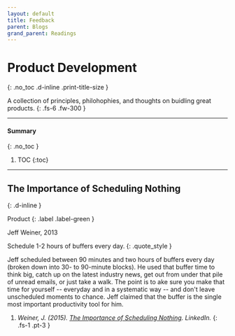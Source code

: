 ```yaml
---
layout: default
title: Feedback
parent: Blogs
grand_parent: Readings
---
```


# Product Development
{: .no_toc .d-inline .print-title-size }

A collection of principles, philohophies, and thoughts on buidling great products.
{: .fs-6 .fw-300 }

---

#### Summary 
{: .no_toc }

1. TOC
{:toc}

---

## The Importance of Scheduling Nothing
{: .d-inline }

Product
{: .label .label-green }

Jeff Weiner, 2013

Schedule 1-2 hours of buffers every day.
{: .quote_style }

Jeff scheduled between 90 minutes and two hours of buffers every day (broken down into 30- to 90-minute blocks). He used that buffer time to think big, catch up on the latest industry news, get out from under that pile of unread emails, or just take a walk. The point is to ake sure you make that time for yourself -- everyday and in a systematic way -- and don't leave unscheduled moments to chance. Jeff claimed that the buffer is the single most important productivity tool for him.

1. *Weiner, J. (2015). [The Importance of Scheduling Nothing](https://www.linkedin.com/pulse/20130403215758-22330283-the-importance-of-scheduling-nothing/). LinkedIn.*
{: .fs-1 .pt-3 }
